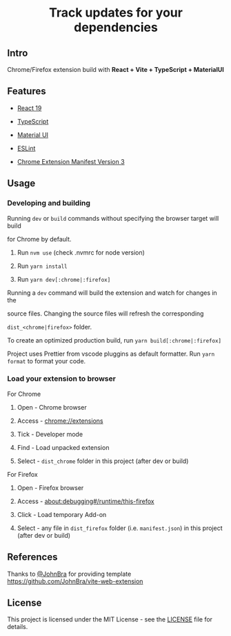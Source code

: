 <div  align="center">

<h1>Track updates for your dependencies</h1>

</div>

## Intro

Chrome/Firefox extension build with <b>React + Vite + TypeScript + MaterialUI</b>

## Features

- [React 19](https://reactjs.org/)

- [TypeScript](https://www.typescriptlang.org/)

- [Material UI](https://mui.com/material-ui/)

- [ESLint](https://eslint.org/)

- [Chrome Extension Manifest Version 3](https://developer.chrome.com/docs/extensions/mv3/intro/)

## Usage

### Developing and building

Running `dev` or `build` commands without specifying the browser target will build

for Chrome by default.

1. Run `nvm use` (check .nvmrc for node version)

2. Run `yarn install`

3. Run `yarn dev[:chrome|:firefox]`

Running a `dev` command will build the extension and watch for changes in the

source files. Changing the source files will refresh the corresponding

`dist_<chrome|firefox>` folder.

To create an optimized production build, run `yarn build[:chrome|:firefox]`

Project uses Prettier from vscode pluggins as default formatter. Run `yarn format` to format your code.

### Load your extension to browser

For Chrome

1. Open - Chrome browser

2. Access - [chrome://extensions](chrome://extensions)

3. Tick - Developer mode

4. Find - Load unpacked extension

5. Select - `dist_chrome` folder in this project (after dev or build)

For Firefox

1. Open - Firefox browser

2. Access - [about:debugging#/runtime/this-firefox](about:debugging#/runtime/this-firefox)

3. Click - Load temporary Add-on

4. Select - any file in `dist_firefox` folder (i.e. `manifest.json`) in this project (after dev or build)

## References

Thanks to [@JohnBra](https://github.com/JohnBra) for providing template https://github.com/JohnBra/vite-web-extension

## License

This project is licensed under the MIT License - see the [LICENSE](./LICENSE) file for details.
